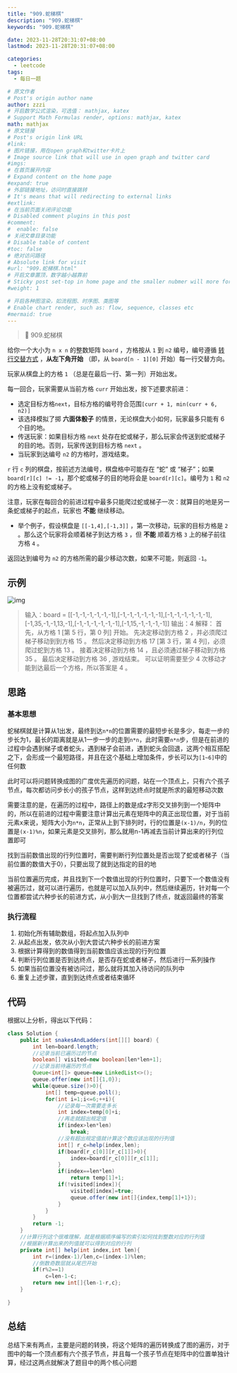 ```yaml
---
title: "909.蛇梯棋"
description: "909.蛇梯棋"
keywords: "909.蛇梯棋"

date: 2023-11-28T20:31:07+08:00
lastmod: 2023-11-28T20:31:07+08:00

categories:
  - leetcode
tags:
  - 每日一题

# 原文作者
# Post's origin author name
author: zzzi
# 开启数学公式渲染，可选值： mathjax, katex
# Support Math Formulas render, options: mathjax, katex
math: mathjax
# 原文链接
# Post's origin link URL
#link:
# 图片链接，用在open graph和twitter卡片上
# Image source link that will use in open graph and twitter card
#imgs:
# 在首页展开内容
# Expand content on the home page
#expand: true
# 外部链接地址，访问时直接跳转
# It's means that will redirecting to external links
#extlink:
# 在当前页面关闭评论功能
# Disabled comment plugins in this post
#comment:
#  enable: false
# 关闭文章目录功能
# Disable table of content
#toc: false
# 绝对访问路径
# Absolute link for visit
#url: "909.蛇梯棋.html"
# 开启文章置顶，数字越小越靠前
# Sticky post set-top in home page and the smaller nubmer will more forward.
#weight: 1

# 开启各种图渲染，如流程图、时序图、类图等
# Enable chart render, such as: flow, sequence, classes etc
#mermaid: true
---
```


> 🐍 909.蛇梯棋

给你一个大小为 `n x n` 的整数矩阵 `board` ，方格按从 `1` 到 `n2` 编号，编号遵循 [转行交替方式](https://baike.baidu.com/item/牛耕式转行书写法/17195786) ，**从左下角开始** （即，从 `board[n - 1][0]` 开始）每一行交替方向。

玩家从棋盘上的方格 `1` （总是在最后一行、第一列）开始出发。

每一回合，玩家需要从当前方格 `curr` 开始出发，按下述要求前进：

- 选定目标方格`next`，目标方格的编号符合范围`[curr + 1, min(curr + 6, n2)]`
- 该选择模拟了掷 **六面体骰子** 的情景，无论棋盘大小如何，玩家最多只能有 6 个目的地。
- 传送玩家：如果目标方格 `next` 处存在蛇或梯子，那么玩家会传送到蛇或梯子的目的地。否则，玩家传送到目标方格 `next` 。 
- 当玩家到达编号 `n2` 的方格时，游戏结束。

`r` 行 `c` 列的棋盘，按前述方法编号，棋盘格中可能存在 “蛇” 或 “梯子”；如果 `board[r][c] != -1`，那个蛇或梯子的目的地将会是 `board[r][c]`。编号为 `1` 和 `n2` 的方格上没有蛇或梯子。

注意，玩家在每回合的前进过程中最多只能爬过蛇或梯子一次：就算目的地是另一条蛇或梯子的起点，玩家也 **不能** 继续移动。

- 举个例子，假设棋盘是 `[[-1,4],[-1,3]]` ，第一次移动，玩家的目标方格是 `2` 。那么这个玩家将会顺着梯子到达方格 `3` ，但 **不能** 顺着方格 `3` 上的梯子前往方格 `4` 。

返回达到编号为 `n2` 的方格所需的最少移动次数，如果不可能，则返回 `-1`。

<!--more-->

## 示例

![img](https://zzzi-img-1313100942.cos.ap-beijing.myqcloud.com/img/202311282033867.png)

> 输入：board = [[-1,-1,-1,-1,-1,-1],[-1,-1,-1,-1,-1,-1],[-1,-1,-1,-1,-1,-1],[-1,35,-1,-1,13,-1],[-1,-1,-1,-1,-1,-1],[-1,15,-1,-1,-1,-1]]
> 输出：4
> 解释：
> 首先，从方格 1 [第 5 行，第 0 列] 开始。 
> 先决定移动到方格 2 ，并必须爬过梯子移动到到方格 15 。
> 然后决定移动到方格 17 [第 3 行，第 4 列]，必须爬过蛇到方格 13 。
> 接着决定移动到方格 14 ，且必须通过梯子移动到方格 35 。 
> 最后决定移动到方格 36 , 游戏结束。 
> 可以证明需要至少 4 次移动才能到达最后一个方格，所以答案是 4 。

## 思路

### 基本思想

蛇梯棋就是计算从1出发，最终到达`n*n`的位置需要的最短步长是多少，每走一步的步长为1，最长的距离就是从1一步一步的走到`n*n`，此时需要`n*n`步，但是在前进的过程中会遇到梯子或者蛇头，遇到梯子会前进，遇到蛇头会回退，这两个相互搭配之下，会形成一个最短路径，并且在这个基础上增加条件，步长可以为`[1~6]`中的任何数

此时可以将问题转换成图的广度优先遍历的问题，站在一个顶点上，只有六个孩子节点，每次都访问步长小的孩子节点，这样到达终点时就是所求的最短移动次数

需要注意的是，在遍历的过程中，路径上的数是成z字形交叉排列到一个矩阵中的，所以在前进的过程中需要注意计算出元素在矩阵中的真正出现位置，对于当前元素x来说，矩阵大小为`n*n`，正常从上到下排列时，行的位置是`(x-1)/n`，列的位置是`(x-1)%n`，如果元素是交叉排列，那么就用n-1再减去当前计算出来的行列位置即可

找到当前数值出现的行列位置时，需要判断行列位置处是否出现了蛇或者梯子（当前位置的数值大于0），只要出现了就到达指定的目的地

当前位置遍历完成，并且找到下一个数值出现的行列位置时，只要下一个数值没有被遍历过，就可以进行遍历，也就是可以加入队列中，然后继续遍历，针对每一个位置都尝试六种步长的前进方式，从小到大一旦找到了终点，就返回最终的答案

### 执行流程

1. 初始化所有辅助数组，将起点加入队列中
2. 从起点出发，依次从小到大尝试六种步长的前进方案
3. 根据计算得到的数值得到当前数值应该出现的行列位置
4. 判断行列位置是否到达终点，是否存在蛇或者梯子，然后进行一系列操作
5. 如果当前位置没有被访问过，那么就将其加入待访问的队列中
6. 重复上述步骤，直到到达终点或者结束循环

## 代码

根据以上分析，得出以下代码：

```java
class Solution {
    public int snakesAndLadders(int[][] board) {
        int len=board.length;
        //记录当前已遍历过的节点
        boolean[] visited=new boolean[len*len+1];
        //记录当前待遍历的节点
        Queue<int[]> queue=new LinkedList<>();
        queue.offer(new int[]{1,0});
        while(queue.size()>0){
            int[] temp=queue.poll();
            for(int i=1;i<=6;++i){
                //记录每一次需要走多长
                int index=temp[0]+i;
                //再走就超出规定值
                if(index>len*len)
                    break;
                //没有超出规定值就计算这个数应该出现的行列值
                int[] r_c=help(index,len);
                if(board[r_c[0]][r_c[1]]>0){
                    index=board[r_c[0]][r_c[1]];
                }
                if(index==len*len)
                    return temp[1]+1;
                if(!visited[index]){
                    visited[index]=true;
                    queue.offer(new int[]{index,temp[1]+1});
                }
            }
        }
        return -1;
    }
    //计算行列这个很难理解，就是根据顺序编写的索引如何找到整数对应的行列值
    //根据新计算出来的列值就可以得到对应的行列
    private int[] help(int index,int len){
        int r=(index-1)/len,c=(index-1)%len;
        //倒数奇数层就从尾巴开始
        if(r%2==1)
            c=len-1-c;
        return new int[]{len-1-r,c};
    }
   
}
```

## 总结

总结下来有两点，主要是问题的转换，将这个矩阵的遍历转换成了图的遍历，对于图中的每一个顶点都有六个孩子节点，并且每一个孩子节点在矩阵中的位置单独计算，经过这两点就解决了题目中的两个核心问题
